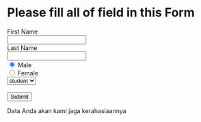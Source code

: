 # Please fill all of field in this Form
<form>
First Name<br>
<input type="text" name="firstname">
<br>
Last Name<br>
<input type="text" name="lastname">
<br>
<input type="radio" name="gender" value="male" checked> Male<br>
  <input type="radio" name="gender" value="female"> Female<br>
  <select name="activity">
    <option value="student">student</option>
    <option value="teacher">teacher</option>
    <option value="staff">staff</option>
    <option value="guest">guest</option>
  </select>
  <br><br>
  <input type="submit" value="Submit">
 </form>
<p>Data Anda akan kami jaga kerahasiaannya</p>
